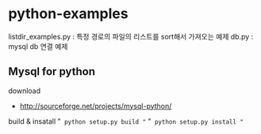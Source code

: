 python-examples
===============

listdir_examples.py : 특정 경로의 파일의 리스트를 sort해서 가져오는 예제
db.py : mysql db 연결 예제

Mysql for python
----------------

download
- http://sourceforge.net/projects/mysql-python/

build & insatall
"`
python setup.py build
"`
"`
python setup.py install
"`

